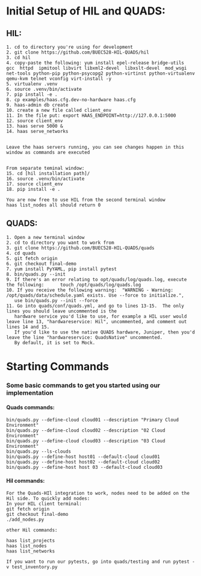 # Initial Setup of HIL and QUADS:

## HIL:

	1. cd to directory you're using for development
	2. git clone https://github.com/BUEC528-HIL-QUADS/hil
	3. cd hil
	4. copy-paste the following: yum install epel-release bridge-utils  gcc  httpd  ipmitool libvirt libxml2-devel  libxslt-devel  mod_wsgi net-tools python-pip python-psycopg2 python-virtinst python-virtualenv qemu-kvm telnet vconfig virt-install -y
	5. virtualenv .venv
	6. source .venv/bin/activate
	7. pip install -e .
	8. cp examples/haas.cfg.dev-no-hardware haas.cfg
	9. haas-admin db create
    10. create a new file called client_env
    11. In the file put: export HAAS_ENDPOINT=http://127.0.0.1:5000
    12. source client_env
	13. haas serve 5000 &
	14. haas serve_networks


	Leave the haas servers running, you can see changes happen in this window as commands are executed


	From separate teminal window:
	15. cd [hil installation path]/
	16. source .venv/bin/activate
    17. source client_env
	18. pip install -e .

	You are now free to use HIL from the second terminal window
	haas list_nodes all should return 0


## QUADS:

	1. Open a new terminal window
	2. cd to directory you want to work from
	3. git clone https://github.com/BUEC528-HIL-QUADS/quads
	4. cd quads
    5. git fetch origin
    6. git checkout final-demo
	7. yum install PyYAML, pip install pytest
	8. bin/quads.py --init
	9. If there's an error relating to opt/quads/log/quads.log, execute the following: 		touch /opt/quads/log/quads.log
	10. If you receive the following warning:  "WARNING - Warning: /opt/quads/data/schedule.yaml exists. Use --force to initialize.",
       use bin/quads.py --init --force
	11. Go into quads/conf/quads.yml, and go to lines 13-15.  The only lines you should leave uncommented is the
       hardware service you'd like to use, for example a HIL user would leave line 13, "hardwareservice: Hil", uncommented, and comment out lines 14 and 15.
       If you'd like to use the native QUADS hardware, Juniper, then you'd leave the line "hardwareservice: QuadsNative" uncommented.
       By default, it is set to Mock.

# Starting Commands
### Some basic commands to get you started using our implementation
#### Quads commands:
	bin/quads.py --define-cloud cloud01 --description "Primary Cloud Environment"
	bin/quads.py --define-cloud cloud02 --description "02 Cloud Environment"
	bin/quads.py --define-cloud cloud03 --description "03 Cloud Environment"
	bin/quads.py --ls-clouds
	bin/quads.py --define-host host01 --default-cloud cloud01
	bin/quads.py --define-host host02 --default-cloud cloud02
	bin/quads.py --define-host host 03 --default-cloud cloud03

#### Hil commands:
    For the Quads-HIl integration to work, nodes need to be added on the Hil side. To quickly add nodes:
    In your HIL client terminal:
    git fetch origin
    git checkout final-demo
    ./add_nodes.py

    other Hil commands:

	haas list_projects
	haas list_nodes
	haas list_networks

	If you want to run our pytests, go into quads/testing and run pytest -v test_inventory.py
